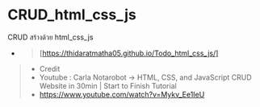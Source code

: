 # CRUD_html_css_js
CRUD สร้างด้วย html_css_js
* > [https://thidaratmatha05.github.io/Todo_html_css_js/]


> * Credit
> * Youtube : Carla Notarobot -> HTML, CSS, and JavaScript CRUD Website in 30min | Start to Finish Tutorial
> * https://www.youtube.com/watch?v=Mykv_Ee1IeU

